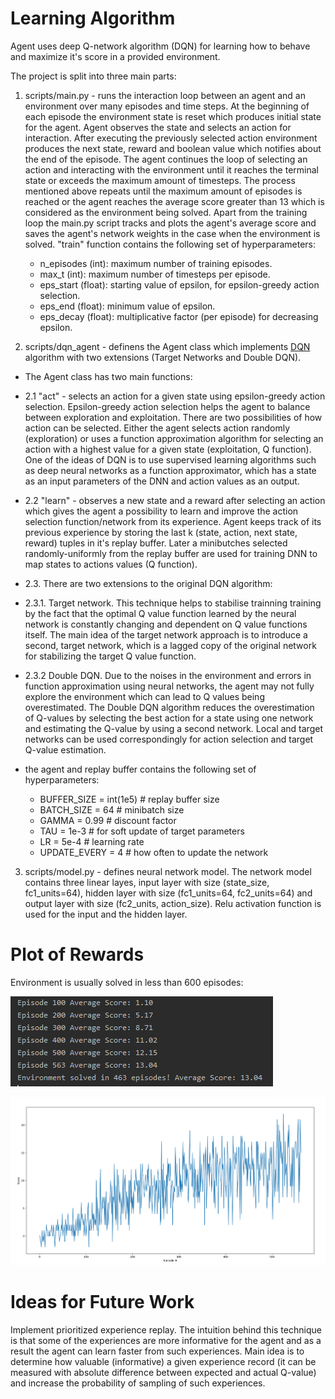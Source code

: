 # Learning Algorithm
Agent uses deep Q-network algorithm (DQN) for learning how to behave and maximize it's score in a provided environment.

The project is split into three main parts:
1. scripts/main.py - runs the interaction loop between an agent and an environment over many episodes and time steps.
At the beginning of each episode the environment state is reset which produces initial state for the agent.
Agent observes the state and selects an action for interaction. After executing the previously selected action environment produces the next state, reward and boolean value which notifies about the end of the episode.
The agent continues the loop of selecting an action and interacting with the environment until it reaches the terminal state or exceeds the maximum amount of timesteps.
The process mentioned above repeats until the maximum amount of episodes is reached or the agent reaches the average score greater than 13 which is considered as the environment being solved.
Apart from the training loop the main.py script tracks and plots the agent's average score and saves the agent's network weights in the case when the environment is solved.
"train" function contains the following set of hyperparameters:  
    * n_episodes (int): maximum number of training episodes.
    * max_t (int): maximum number of timesteps per episode.
    * eps_start (float): starting value of epsilon, for epsilon-greedy action selection.
    * eps_end (float): minimum value of epsilon.
    * eps_decay (float): multiplicative factor (per episode) for decreasing epsilon.

2. scripts/dqn_agent - definens the Agent class which implements [DQN](https://storage.googleapis.com/deepmind-media/dqn/DQNNaturePaper.pdf) algorithm with two extensions (Target Networks and Double DQN). 

 * The Agent class has two main functions:

 * 2.1 "act" - selects an action for a given state using epsilon-greedy action selection. Epsilon-greedy action selection helps the agent to balance between exploration and exploitation.
There are two possibilities of how action can be selected. 
Either the agent selects action randomly (exploration) or uses a function approximation algorithm for selecting an action with a highest value for a given state (exploitation, Q function).
One of the ideas of DQN is to use supervised learning algorithms such as deep neural networks as a function approximator, which has a state as an input parameters of the DNN and action values as an output.

 * 2.2 "learn" - observes a new state and a reward after selecting an action which gives the agent a possibility to learn and improve the action selection function/network from its experience. Agent keeps track of its previous experience by storing the last k (state, action, next state, reward) tuples in it's replay buffer. Later a minibutches selected randomly-uniformly from the replay buffer are used for training DNN to map states to actions values (Q function).

 * 2.3. There are two extensions to the original DQN algorithm:
 * 2.3.1. Target network. This technique helps to stabilise trainning training  by the fact that the optimal Q value function learned by the neural network is constantly changing and dependent on Q value functions itself. The main idea of the target network approach is to introduce a second, target network, which is a lagged copy of the original network for stabilizing the target Q value function.

 * 2.3.2 Double DQN. Due to the noises in the environment and errors in function approximation using neural networks, the agent may not fully explore the environment which can lead to Q values being overestimated. The Double DQN algorithm reduces the overestimation of Q-values by selecting the best action for a state using one network and estimating the Q-value by using a second network. Local and target networks can be used correspondingly for action selection and target Q-value estimation.
 * the agent and replay buffer contains the following set of hyperparameters:
   * BUFFER_SIZE = int(1e5)  # replay buffer size
   * BATCH_SIZE = 64  # minibatch size
   * GAMMA = 0.99  # discount factor
   * TAU = 1e-3  # for soft update of target parameters
   * LR = 5e-4  # learning rate
   * UPDATE_EVERY = 4  # how often to update the network

3. scripts/model.py - defines neural network model.
The network model contains three linear layes, input layer with size (state_size, fc1_units=64), hidden layer with size (fc1_units=64, fc2_units=64) and output layer with size (fc2_units, action_size). Relu activation function is used for the input and the hidden layer.

# Plot of Rewards
Environment is usually solved in less than 600 episodes:

![Scores:](/images/scores_1.png)

![Scores:](/images/scores_2.png)
# Ideas for Future Work
Implement prioritized experience replay. The intuition behind this technique is that some of the experiences are more informative for the agent and as a result the agent can learn faster from such experiences. Main idea is to determine how valuable (informative) a given experience  record (it can be measured with absolute difference between expected and actual Q-value) and increase the probability of sampling of such experiences.

